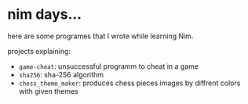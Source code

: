 # nim days... 
  here are some programes that I wrote while learning Nim.

projects explaining:
  - `game-cheat`: unsuccessful programm to cheat in a game
  - `sha256`: sha-256 algorithm
  - `chess_theme_maker`: produces chess pieces images by diffrent colors with given themes 